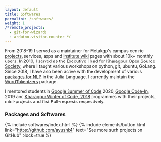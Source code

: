 ```yaml
---
layout: default
title: Softwares
permalink: /softwares/
weight: 1
/*remote_projects: 
  - git-for-wizards
  - arduino-visitor-counter */
---
```


From 2018-19 I served as a maintainer for Metakgp's campus centric <a href="https://github.com/metakgp">projects</a>, services, apps and <a href="https://wiki.metakgp.org">institute wiki</a> pages with about 10k+ monthly users. In 2019, I served as the Executive Head for <a href="https://kossiitkgp.org/">Kharagpur Open Source Society</a>, where I taught various workshops on python, git, ubuntu, GoLang. Since 2018, I have also been active with the development of various <a href="https://github.com/JuliaText">packages for NLP</a> in the Julia Language. I currently maintain the <a href="https://github.com/JuliaText/WordTokenizers.jl">WordTokenizers</a> package.

I mentored students in [Google Summer of Code](https://github.com/Ayushk4/Resume/blob/master/certificates/Mentor_GSoC_2020.pdf) 2020, [Google Code-In](https://github.com/Ayushk4/Resume/blob/master/certificates/GCI%202019%20Mentor%20Certificate.pdf), 2019 and [Kharagpur Winter of Code, 2018](https://github.com/Ayushk4/Resume/blob/master/certificates/KWoC18-Ayush%20Kaushal.pdf) programmes with their projects, mini-projects and first Pull-requests respectively.

### Packages and Softwares
{% include softwares/index.html %}
{% include elements/button.html link="https://github.com/ayushk4" text="See more such projects on GitHub" block=true %}

